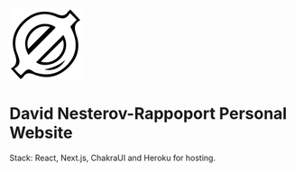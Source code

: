 <img src="https://github.com/NullDefault/personal_website/blob/master/public/nullLogo.svg" width="128" height="128">

# David Nesterov-Rappoport Personal Website

Stack: React, Next.js, ChakraUI and Heroku for hosting.
